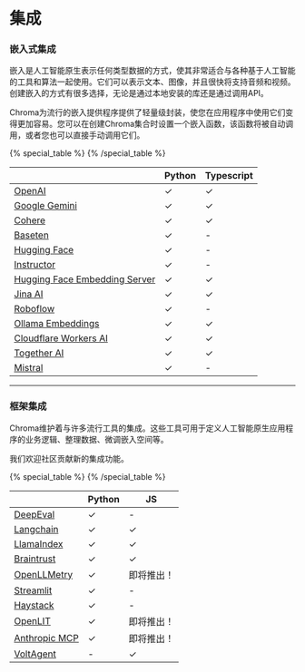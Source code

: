 # 集成

### 嵌入式集成

嵌入是人工智能原生表示任何类型数据的方式，使其非常适合与各种基于人工智能的工具和算法一起使用。它们可以表示文本、图像，并且很快将支持音频和视频。创建嵌入的方式有很多选择，无论是通过本地安装的库还是通过调用API。

Chroma为流行的嵌入提供程序提供了轻量级封装，使您在应用程序中使用它们变得更加容易。您可以在创建Chroma集合时设置一个嵌入函数，该函数将被自动调用，或者您也可以直接手动调用它们。

{% special_table %}
{% /special_table %}

|                                                                         | Python | Typescript |
| ----------------------------------------------------------------------- | ------ | ---------- |
| [OpenAI](./embedding-models/openai)                                     | ✓      | ✓          |
| [Google Gemini](./embedding-models/google-gemini)                       | ✓      | ✓          |
| [Cohere](./embedding-models/cohere)                                     | ✓      | ✓          |
| [Baseten](./embedding-models/baseten)                                   | ✓      | -          |
| [Hugging Face](./embedding-models/hugging-face)                         | ✓      | -          |
| [Instructor](./embedding-models/instructor)                             | ✓      | -          |
| [Hugging Face Embedding Server](./embedding-models/hugging-face-server) | ✓      | ✓          |
| [Jina AI](./embedding-models/jina-ai)                                   | ✓      | ✓          |
| [Roboflow](./embedding-models/roboflow)                                 | ✓      | -          |
| [Ollama Embeddings](./embedding-models/ollama)                          | ✓      | ✓          |
| [Cloudflare Workers AI](./embedding-models/cloudflare-workers-ai.md)    | ✓      | ✓          |
| [Together AI](./embedding-models/together-ai.md)                        | ✓      | ✓          |
| [Mistral](./embedding-models/mistral.md)                                | ✓      | -          |

---

### 框架集成

Chroma维护着与许多流行工具的集成。这些工具可用于定义人工智能原生应用程序的业务逻辑、整理数据、微调嵌入空间等。

我们欢迎社区贡献新的集成功能。

{% special_table %}
{% /special_table %}

|                                             | Python | JS           |
| ------------------------------------------- | ------ | ------------ |
| [DeepEval](./frameworks/deepeval)           | ✓      | -            |
| [Langchain](./frameworks/langchain)         | ✓      | ✓            |
| [LlamaIndex](./frameworks/llamaindex)       | ✓      | ✓            |
| [Braintrust](./frameworks/braintrust)       | ✓      | ✓            |
| [OpenLLMetry](./frameworks/openllmetry)     | ✓      | 即将推出！   |
| [Streamlit](./frameworks/streamlit)         | ✓      | -            |
| [Haystack](./frameworks/haystack)           | ✓      | -            |
| [OpenLIT](./frameworks/openlit)             | ✓      | 即将推出！   |
| [Anthropic MCP](./frameworks/anthropic-mcp) | ✓      | 即将推出！   |
| [VoltAgent](./frameworks/voltagent)         | -      | ✓            |